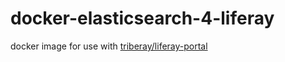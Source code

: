 # docker-elasticsearch-4-liferay
docker image for use with [triberay/liferay-portal](https://hub.docker.com/r/triberay/liferay-portal/)
